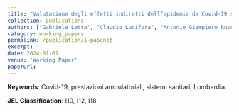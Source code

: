 ```yaml
---
title: "Valutazione degli effetti indiretti dell’epidemia da Covid-19 sul sistema sanitario."
collection: publications
authors: ["Gabriele Letta", "Claudio Lucifora", "Antonio Giampiero Russo", "Daria Vigani"]
category: working_papers
permalink: /publication/1-pascnet
excerpt: ''
date: 2024-01-01
venue: 'Working Paper'
paperurl:
---
```

**Keywords**: Covid-19, prestazioni ambulatoriali, sistemi sanitari, Lombardia.

**JEL Classification**: I10, I12, I18.
